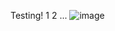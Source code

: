 Testing! 1 2 ...
![image](https://user-images.githubusercontent.com/71346897/192125792-f9600888-2ed7-4384-89e4-4be9fa0d7b47.png)
